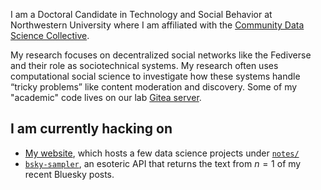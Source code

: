 I am a Doctoral Candidate in Technology and Social Behavior at Northwestern University where I am affiliated with the [Community Data Science Collective](https://wiki.communitydata.science/Main_Page).

My research focuses on decentralized social networks like the Fediverse and their role as sociotechnical systems. My research often uses computational social science to investigate how these systems handle “tricky problems” like content moderation and discovery. Some of my "academic" code lives on our lab [Gitea server](https://gitea.communitydata.science/CarlColglazier).

## I am currently hacking on

- [My website](https://github.com/carlcolglazier/carlcolglazier.com), which hosts a few data science projects under [`notes/`](https://carlcolglazier.com/notes/)
- [`bsky-sampler`](https://github.com/CarlColglazier/bsky-sampler), an esoteric API that returns the text from $n = 1$ of my recent Bluesky posts.
